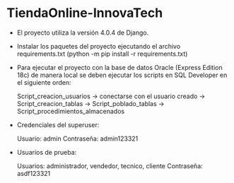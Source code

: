 # TiendaOnline-InnovaTech
 
- El proyecto utiliza la versión 4.0.4 de Django.

- Instalar los paquetes del proyecto ejecutando el archivo requirements.txt (python -m pip install -r requirements.txt)

- Para ejecutar el proyecto con la base de datos Oracle (Express Edition 18c) de manera local se deben ejecutar los scripts en SQL Developer en el siguiente orden:
 
    Script_creacion_usuarios -> conectarse con el usuario creado -> Script_creacion_tablas -> Script_poblado_tablas -> Script_procedimientos_almacenados

- Credenciales del superuser: 
    
    Usuario: admin 
    Contraseña: admin123321

- Usuarios de prueba:
    
    Usuarios: administrador, vendedor, tecnico, cliente
    Contraseña: asdf123321

